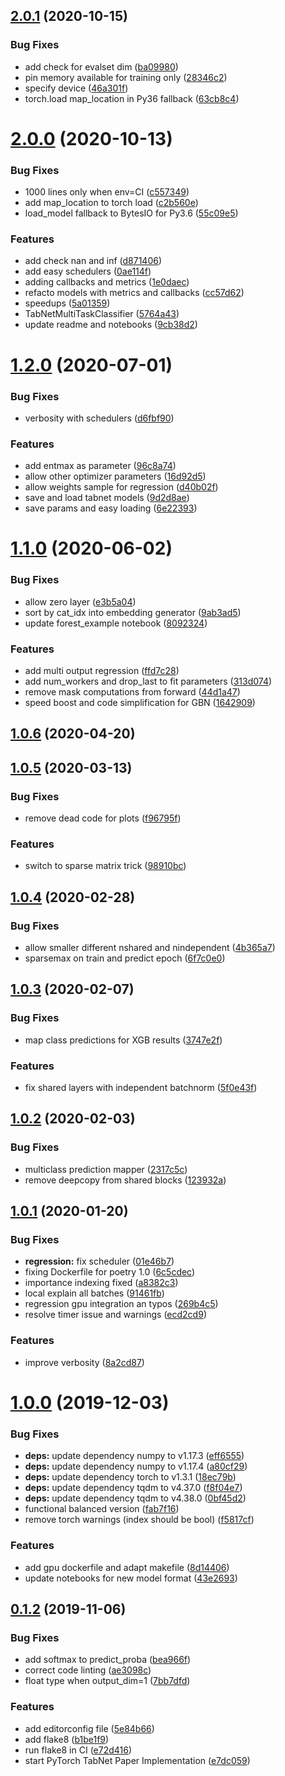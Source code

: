 
## [2.0.1](https://github.com/dreamquark-ai/tabnet/compare/v2.0.0...v2.0.1) (2020-10-15)


### Bug Fixes

* add check for evalset dim ([ba09980](https://github.com/dreamquark-ai/tabnet/commit/ba09980029093ddfee3f10414c366893ea0e4005))
* pin memory available for training only ([28346c2](https://github.com/dreamquark-ai/tabnet/commit/28346c2259cabbed79e83963c4009eac3ae38f9e))
* specify device ([46a301f](https://github.com/dreamquark-ai/tabnet/commit/46a301fc5ae702f56f2f54ccabf61762da26588d))
* torch.load map_location in Py36 fallback ([63cb8c4](https://github.com/dreamquark-ai/tabnet/commit/63cb8c43652f854b0e11a6c8f784d4b5f8f8748b))



# [2.0.0](https://github.com/dreamquark-ai/tabnet/compare/v1.2.0...v2.0.0) (2020-10-13)


### Bug Fixes

* 1000 lines only when env=CI ([c557349](https://github.com/dreamquark-ai/tabnet/commit/c5573496e1262bc765eb04361ae4a3185844a866))
* add map_location to torch load ([c2b560e](https://github.com/dreamquark-ai/tabnet/commit/c2b560e72bc01e34e8dba7578f239e37bbd6782c))
* load_model fallback to BytesIO for Py3.6 ([55c09e5](https://github.com/dreamquark-ai/tabnet/commit/55c09e5c47e6ec58276c301a5af7afa2dc529bc1))


### Features

* add check nan and inf ([d871406](https://github.com/dreamquark-ai/tabnet/commit/d87140623f2118e494874549752987e89be235f3))
* add easy schedulers ([0ae114f](https://github.com/dreamquark-ai/tabnet/commit/0ae114ff59900537cd3c48dc9d44669f52b9141e))
* adding callbacks and metrics ([1e0daec](https://github.com/dreamquark-ai/tabnet/commit/1e0daec01a6a95f39699028c5fad213b2d8f3d3e))
* refacto models with metrics and callbacks ([cc57d62](https://github.com/dreamquark-ai/tabnet/commit/cc57d62698ef629d63dcc8878d4d48f231f3cd77))
* speedups ([5a01359](https://github.com/dreamquark-ai/tabnet/commit/5a013596da597263aaf1b9f385732fc2442dda96))
* TabNetMultiTaskClassifier ([5764a43](https://github.com/dreamquark-ai/tabnet/commit/5764a43e72cb643fff806f70ed9dfa2e48433f50))
* update readme and notebooks ([9cb38d2](https://github.com/dreamquark-ai/tabnet/commit/9cb38d2d3b636ef5f0a99a9ac4171faeea141213))



# [1.2.0](https://github.com/dreamquark-ai/tabnet/compare/v1.1.0...v1.2.0) (2020-07-01)


### Bug Fixes

* verbosity with schedulers ([d6fbf90](https://github.com/dreamquark-ai/tabnet/commit/d6fbf9012ad2a60f0ac4e2b801d258a16250d74c))


### Features

* add entmax as parameter ([96c8a74](https://github.com/dreamquark-ai/tabnet/commit/96c8a74d44abfc7318f06fdd56f7d77ec1974e96))
* allow other optimizer parameters ([16d92d5](https://github.com/dreamquark-ai/tabnet/commit/16d92d5513de36892f859935d36c3bac398ed035))
* allow weights sample for regression ([d40b02f](https://github.com/dreamquark-ai/tabnet/commit/d40b02f5e1cb8ca8c28c398cb0e26cba5cec3445))
* save and load tabnet models ([9d2d8ae](https://github.com/dreamquark-ai/tabnet/commit/9d2d8ae8c724901eb062e4340dad06c364c88fa5))
* save params and easy loading ([6e22393](https://github.com/dreamquark-ai/tabnet/commit/6e22393b9d1206ba1aca8af2645c5de6fe24a6db))



# [1.1.0](https://github.com/dreamquark-ai/tabnet/compare/v1.0.6...v1.1.0) (2020-06-02)


### Bug Fixes

* allow zero layer ([e3b5a04](https://github.com/dreamquark-ai/tabnet/commit/e3b5a04edb1aff25683ce5457f9b4fd57b4c1bf6))
* sort by cat_idx into embedding generator ([9ab3ad5](https://github.com/dreamquark-ai/tabnet/commit/9ab3ad542941ad3ff535f974ad93dc2b950d4559))
* update forest_example notebook ([8092324](https://github.com/dreamquark-ai/tabnet/commit/809232452d5d860036b8e867dfa17701bb2e1c88))


### Features

* add multi output regression ([ffd7c28](https://github.com/dreamquark-ai/tabnet/commit/ffd7c284682f03c1b5a6ce25f910f2d65b78029f))
* add num_workers and drop_last to fit parameters ([313d074](https://github.com/dreamquark-ai/tabnet/commit/313d07481361c87c39df470ee23850757c8b1c85))
* remove mask computations from forward ([44d1a47](https://github.com/dreamquark-ai/tabnet/commit/44d1a47f34c0b9d636279ef3897a02e489471738))
* speed boost and code simplification for GBN ([1642909](https://github.com/dreamquark-ai/tabnet/commit/1642909bd305d40f828be6e0c0484c8f72fd213a))



## [1.0.6](https://github.com/dreamquark-ai/tabnet/compare/v1.0.5...v1.0.6) (2020-04-20)



## [1.0.5](https://github.com/dreamquark-ai/tabnet/compare/v1.0.4...v1.0.5) (2020-03-13)


### Bug Fixes

* remove dead code for plots ([f96795f](https://github.com/dreamquark-ai/tabnet/commit/f96795ff46e02af4ca7c0ed6648276f4e4b788b0))


### Features

* switch to sparse matrix trick ([98910bc](https://github.com/dreamquark-ai/tabnet/commit/98910bcd0424e87208e6520c08726224d214aa33))



## [1.0.4](https://github.com/dreamquark-ai/tabnet/compare/v1.0.3...v1.0.4) (2020-02-28)


### Bug Fixes

* allow smaller different nshared and nindependent ([4b365a7](https://github.com/dreamquark-ai/tabnet/commit/4b365a739d5786c562854eff70042ecc6964bf1a))
* sparsemax on train and predict epoch ([6f7c0e0](https://github.com/dreamquark-ai/tabnet/commit/6f7c0e0211d933d84eeff3e735acad31f0fd70d1))



## [1.0.3](https://github.com/dreamquark-ai/tabnet/compare/v1.0.2...v1.0.3) (2020-02-07)


### Bug Fixes

* map class predictions for XGB results ([3747e2f](https://github.com/dreamquark-ai/tabnet/commit/3747e2f8362174fbf49b7e4890e04427cc4d5fdd))


### Features

* fix shared layers with independent batchnorm ([5f0e43f](https://github.com/dreamquark-ai/tabnet/commit/5f0e43fb961431437d33abe5d70251cf8067d14d))



## [1.0.2](https://github.com/dreamquark-ai/tabnet/compare/v1.0.1...v1.0.2) (2020-02-03)


### Bug Fixes

* multiclass prediction mapper ([2317c5c](https://github.com/dreamquark-ai/tabnet/commit/2317c5cc03c9c9af9e627503fb35934ea6194ce6))
* remove deepcopy from shared blocks ([123932a](https://github.com/dreamquark-ai/tabnet/commit/123932ade14a61a466074269ce7bcf0e61a24613))



## [1.0.1](https://github.com/dreamquark-ai/tabnet/compare/v1.0.0...v1.0.1) (2020-01-20)


### Bug Fixes

* **regression:** fix scheduler ([01e46b7](https://github.com/dreamquark-ai/tabnet/commit/01e46b7b53aa5cb880cca5d1492ef67788c0075e))
* fixing Dockerfile for poetry 1.0 ([6c5cdec](https://github.com/dreamquark-ai/tabnet/commit/6c5cdeca8f3c5a58e2f557f2d8bb5127d3d7f691))
* importance indexing fixed ([a8382c3](https://github.com/dreamquark-ai/tabnet/commit/a8382c31099d59e03c432479b2798abc90f55a58))
* local explain all batches ([91461fb](https://github.com/dreamquark-ai/tabnet/commit/91461fbcd4b8c806e920936e0154258b2dc02373))
* regression gpu integration an typos ([269b4c5](https://github.com/dreamquark-ai/tabnet/commit/269b4c59fcb12d1c24fea7b9e15c7b63aa9939e0))
* resolve timer issue and warnings ([ecd2cd9](https://github.com/dreamquark-ai/tabnet/commit/ecd2cd9c39c1f977868888d6b3abd719a7ee21f4))


### Features

* improve verbosity ([8a2cd87](https://github.com/dreamquark-ai/tabnet/commit/8a2cd8783b4d538648f435798a937a05262a76df))



# [1.0.0](https://github.com/dreamquark-ai/tabnet/compare/v0.1.2...v1.0.0) (2019-12-03)


### Bug Fixes

* **deps:** update dependency numpy to v1.17.3 ([eff6555](https://github.com/dreamquark-ai/tabnet/commit/eff6555ee0b9adbfe90e851eb696cc69df8b2f7d))
* **deps:** update dependency numpy to v1.17.4 ([a80cf29](https://github.com/dreamquark-ai/tabnet/commit/a80cf29cfdb3238518ed73a34b84cd2673272431))
* **deps:** update dependency torch to v1.3.1 ([18ec79b](https://github.com/dreamquark-ai/tabnet/commit/18ec79b879c99671cf756e02a811fee81a915649))
* **deps:** update dependency tqdm to v4.37.0 ([f8f04e7](https://github.com/dreamquark-ai/tabnet/commit/f8f04e783704a204d067c5b67a595e7efc9d7801))
* **deps:** update dependency tqdm to v4.38.0 ([0bf45d2](https://github.com/dreamquark-ai/tabnet/commit/0bf45d26fc241fcfc15e03992a3383f32017ff88))
* functional balanced version ([fab7f16](https://github.com/dreamquark-ai/tabnet/commit/fab7f166a03060a492bc16f78d82ece7f26516b3))
* remove torch warnings (index should be bool) ([f5817cf](https://github.com/dreamquark-ai/tabnet/commit/f5817cfe65d35a4ccb2cba8a147d8696418f09da))


### Features

* add gpu dockerfile and adapt makefile ([8d14406](https://github.com/dreamquark-ai/tabnet/commit/8d14406b9f6b651d6a1fa809c5c2b06ff017422e))
* update notebooks for new model format ([43e2693](https://github.com/dreamquark-ai/tabnet/commit/43e269301c4379ed0daf8f9007ab5048abcbb553))



## [0.1.2](https://github.com/dreamquark-ai/tabnet/compare/e7dc059d8d45ce207b3c24e975dda68fec2155ba...v0.1.2) (2019-11-06)


### Bug Fixes

* add softmax to predict_proba ([bea966f](https://github.com/dreamquark-ai/tabnet/commit/bea966f48ed4521766197f4d424c153f68704733))
* correct code linting ([ae3098c](https://github.com/dreamquark-ai/tabnet/commit/ae3098c0eda62d03f94e52d24a915878f6187100))
* float type when output_dim=1 ([7bb7dfd](https://github.com/dreamquark-ai/tabnet/commit/7bb7dfddb81047503cf44a8d0ae16e14594a7b24))


### Features

* add editorconfig file ([5e84b66](https://github.com/dreamquark-ai/tabnet/commit/5e84b6603ef5c8c5f6fc40b0563c2e9632bb07a2))
* add flake8 ([b1be1f9](https://github.com/dreamquark-ai/tabnet/commit/b1be1f9aa3e822c05094d0483d6269a184360b07))
* run flake8 in CI ([e72d416](https://github.com/dreamquark-ai/tabnet/commit/e72d4160ee46c80dc853c4b3b81bb87ea1bce11d))
* start PyTorch TabNet Paper Implementation ([e7dc059](https://github.com/dreamquark-ai/tabnet/commit/e7dc059d8d45ce207b3c24e975dda68fec2155ba))
